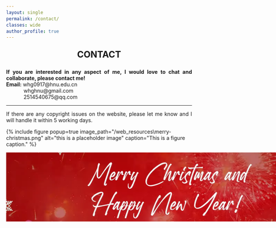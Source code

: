 ```yaml
---
layout: single
permalink: /contact/
classes: wide
author_profile: true
---
```




<div style="text-align: center; font-size: 24px;">
  <p><strong>CONTACT</strong> </p>
</div>


<div style="text-align: justify;">
  <p><strong>If you are interested in any aspect of me, I would love to chat and collaborate, please contact me!</strong><br>
  <strong>Email:</strong> whg0917@hnu.edu.cn<br>
  &nbsp;&nbsp;&nbsp;&nbsp;&nbsp;&nbsp;&nbsp;&nbsp;&nbsp;&nbsp;&nbsp;&nbsp;whghnu@gmail.com<br>
  &nbsp;&nbsp;&nbsp;&nbsp;&nbsp;&nbsp;&nbsp;&nbsp;&nbsp;&nbsp;&nbsp;&nbsp;2514540675@qq.com</p>
</div>



<div style="text-align: justify;">
  <hr>
  <p>If there are any copyright issues on the website, please let me know and I will handle it within 5 working days.</p>
</div>


{% include figure popup=true image_path="/web_resources\merry-christmas.png" alt="this is a placeholder image" caption="This is a figure caption." %}

<div style="display: flex; justify-content: center; align-items: center; width: 900px; margin: 0 auto;">
  <img src="/web_resources\merry-christmas.png" style="max-width: 100%; height: auto; margin-bottom: 10px;" />
</div>
